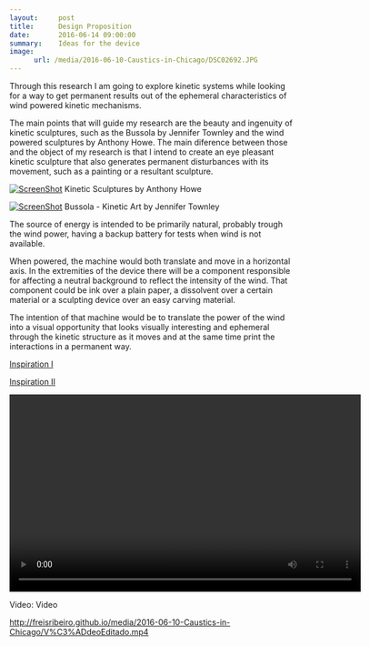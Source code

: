 ```yaml
---
layout:     post
title:      Design Proposition
date:       2016-06-14 09:00:00
summary:    Ideas for the device
image:
      url: /media/2016-06-10-Caustics-in-Chicago/DSC02692.JPG
---
```


Through this research I am going to explore kinetic systems while looking for a way to get permanent results out of the ephemeral 
characteristics of wind powered kinetic mechanisms.

The main points that will guide my research are the beauty and ingenuity of kinetic sculptures, such as the Bussola by Jennifer Townley and the wind powered sculptures by Anthony Howe. The main diference between those and the object of my research is that I intend to create an eye pleasant kinetic sculpture that also generates permanent disturbances with its movement, such as a painting or a resultant sculpture.

[![ScreenShot](https://github.com/raeldominiquini/raeldominiquini.github.io/blob/master/images/15_Wind.png?raw=true)](https://www.youtube.com/watch?v=gyRJrl4WoN8&list=UUixdwLf4RpXJR31mU4zKLfw)
Kinetic Sculptures by Anthony Howe

[![ScreenShot](https://github.com/raeldominiquini/raeldominiquini.github.io/blob/master/images/14_Bussola.png?raw=true)](https://www.youtube.com/watch?v=fnL0Ja9WSHc&list=PLPZHsub1UR5Ub8MJuSub8_tcra20UOka3&index=11)
Bussola - Kinetic Art by Jennifer Townley

The source of energy is intended to be primarily natural, probably trough the wind power, having a backup battery for tests when wind is not available.

When powered, the machine would both translate and move in a horizontal axis. In the extremities of the device there will be a component responsible for affecting a neutral background to reflect the intensity of the wind. That component could be ink over a plain paper, a dissolvent over a certain material or a sculpting device over an easy carving material.

The intention of that machine would be to translate the power of the wind into a visual opportunity that looks visually interesting and ephemeral through the kinetic structure as it moves and at the same time print the interactions in a permanent way.

[Inspiration I](http://retooling.tumblr.com/page/19)

[Inspiration II](http://retooling.tumblr.com/page/23)

<video src="https://github.com/raeldominiquini/raeldominiquini.github.io/blob/master/images/Capture_20160614.mp4" width="618" height="347" controls="" preload=""></video>
<p>Video: Video</p>

http://freisribeiro.github.io/media/2016-06-10-Caustics-in-Chicago/V%C3%ADdeoEditado.mp4
